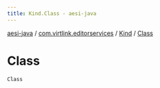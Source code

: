 ```yaml
---
title: Kind.Class - aesi-java
---
```


[aesi-java](../../index.html) / [com.virtlink.editorservices](../index.html) / [Kind](index.html) / [Class](.)

# Class

`Class`